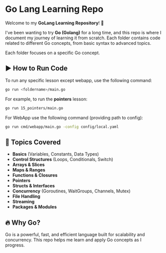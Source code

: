 # Go Lang Learning Repo

Welcome to my **GoLang Learning Repository**! 🚀

I've been wanting to try **Go (Golang)** for a long time, and this repo is where I document my journey of learning it from scratch. Each folder contains code related to different Go concepts, from basic syntax to advanced topics.

Each folder focuses on a specific Go concept.

## ▶️ How to Run Code

To run any specific lesson except webapp, use the following command:

```sh
go run <foldername>/main.go
```

For example, to run the **pointers** lesson:

```sh
go run 15_pointers/main.go
```

For WebApp use the following command (providing path to config):

```sh
go run cmd/webapp/main.go -config config/local.yaml
```

## 📖 Topics Covered

- **Basics** (Variables, Constants, Data Types)
- **Control Structures** (Loops, Conditionals, Switch)
- **Arrays & Slices**
- **Maps & Ranges**
- **Functions & Closures**
- **Pointers**
- **Structs & Interfaces**
- **Concurrency** (Goroutines, WaitGroups, Channels, Mutex)
- **File Handling**
- **Streaming**
- **Packages & Modules**

## 🔥 Why Go?

Go is a powerful, fast, and efficient language built for scalability and concurrency. This repo helps me learn and apply Go concepts as I progress.
